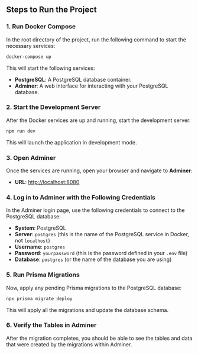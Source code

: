 
## Steps to Run the Project

### 1. Run Docker Compose

In the root directory of the project, run the following command to start the necessary services:

```bash
docker-compose up
```

This will start the following services:
- **PostgreSQL**: A PostgreSQL database container.
- **Adminer**: A web interface for interacting with your PostgreSQL database.

### 2. Start the Development Server

After the Docker services are up and running, start the development server:

```bash
npm run dev
```

This will launch the application in development mode.

### 3. Open Adminer

Once the services are running, open your browser and navigate to **Adminer**:

- **URL**: [http://localhost:8080](http://localhost:8080)

### 4. Log in to Adminer with the Following Credentials

In the Adminer login page, use the following credentials to connect to the PostgreSQL database:

- **System**: PostgreSQL
- **Server**: `postgres` (this is the name of the PostgreSQL service in Docker, not `localhost`)
- **Username**: `postgres`
- **Password**: `yourpassword` (this is the password defined in your `.env` file)
- **Database**: `postgres` (or the name of the database you are using)

### 5. Run Prisma Migrations

Now, apply any pending Prisma migrations to the PostgreSQL database:

```bash
npx prisma migrate deploy
```

This will apply all the migrations and update the database schema.

### 6. Verify the Tables in Adminer

After the migration completes, you should be able to see the tables and data that were created by the migrations within Adminer.

